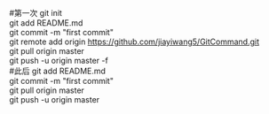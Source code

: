 #第一次
git init<br>
git add README.md<br>
git commit -m "first commit"<br>
git remote add origin https://github.com/jiayiwang5/GitCommand.git<br>
git pull origin master<br>
git push -u origin master -f<br>
#此后
git add README.md<br>
git commit -m "first commit"<br>
git pull origin master<br>
git push -u origin master<br>
